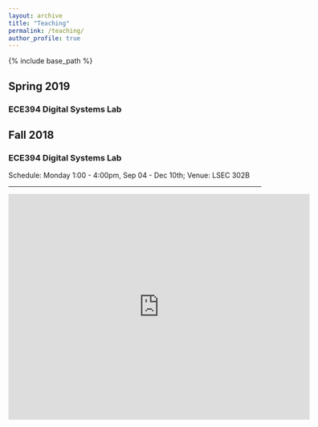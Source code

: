 ```yaml
---
layout: archive
title: "Teaching"
permalink: /teaching/
author_profile: true
---
```


{% include base_path %}


## Spring 2019
### ECE394 Digital Systems Lab



## Fall 2018
### ECE394 Digital Systems Lab

Schedule: Monday 1:00 - 4:00pm, Sep 04 - Dec 10th;
Venue: LSEC 302B

---

<div>
	<iframe src="https://calendar.google.com/calendar/embed?title=Calender&amp;height=300&amp;wkst=2&amp;bgcolor=%23ffffff&amp;src=njit.edu_ghtq7q178tvrr0i0v4g9e1jfek%40group.calendar.google.com&amp;color=%23853104&amp;ctz=America%2FNew_York" style="border-width:0" width="600" height="450" frameborder="0" scrolling="no"></iframe>
</div>
